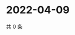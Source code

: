 # 2022-04-09

共 0 条

<!-- BEGIN WEIBO -->
<!-- 最后更新时间 Sat Apr 09 2022 16:00:51 GMT+0800 (China Standard Time) -->

<!-- END WEIBO -->
